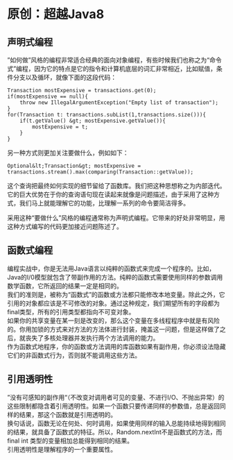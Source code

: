 # 原创：超越Java8

## 声明式编程

”如何做”风格的编程非常适合经典的面向对象编程，有些时候我们也称之为“命令式”编程，因为它的特点是它的指令和计算机底层的词汇非常相近，比如赋值，条件分支以及循环，就像下面的这段代码：

```
Transaction mostExpensive = transactions.get(0);
if(mostExpensive == null){
	throw new IllegalArgumentException("Empty list of transaction");
}
for(Transaction t: transactions.subList(1,transactions.size())){
	if(t.getValue() &gt; mostExpensive.getValue()){
		mostExpensive = t;
	}
}

```

另一种方式则更加关注要做什么，例如如下：

```
Optional&lt;Transaction&gt; mostExpensive = transactions.stream().max(comparing(Transaction::getValue));

```

这个查询把最终如何实现的细节留给了函数库。我们把这种思想称之为内部迭代。它的巨大优势在于你的查询语句现在读起来就像是问题描述，由于采用了这种方式，我们马上就能理解它的功能，比理解一系列的命令要简洁得多。

采用这种“要做什么”风格的编程通常称为声明式编程。它带来的好处非常明显，用这种方式编写的代码更加接近问题陈述了。

## 函数式编程

编程实战中，你是无法用Java语言以纯粹的函数式来完成一个程序的。比如，Java的I/0模型就包含了带副作用的方法。纯粹的函数式需要使用同样的参数调用数学函数，它所返回的结果一定是相同的。<br/>
我们的准则是，被称为“函数式”的函数或方法都只能修改本地变量。除此之外，它引用的对象都应该是不可修改的对象。通过这种规定，我们期望所有的字段都为final类型，所有的引用类型都指向不可变对象。<br/>
如果你的共享变量在某一刻是改变的，那么这个变量在多线程程序中就是有风险的。你用加锁的方式来对方法的方法体进行封装，掩盖这一问题，但是这样做了之后，就丧失了多核处理器并发执行两个方法调用的能力。<br/>
作为函数式地程序，你的函数或方法调用的库函数如果有副作用，你必须设法隐藏它们的非函数式行为，否则就不能调用这些方法。

## 引用透明性

”没有可感知的副作用“（不改变对调用者可见的变量、不进行I/O、不抛出异常）的这些限制都隐含着引用透明性。如果一个函数只要传递同样的参数值，总是返回同样的结果，那这个函数就是引用透明的。<br/>
换句话说，函数无论在何处、何时调用，如果使用同样的输入总能持续地得到相同的结果，就具备了函数式的特征。所以，Random.nextInt不是函数式的方法，而final int 类型的变量相加总能得到相同的结果。<br/>
引用透明性是理解程序的一个重要属性。
